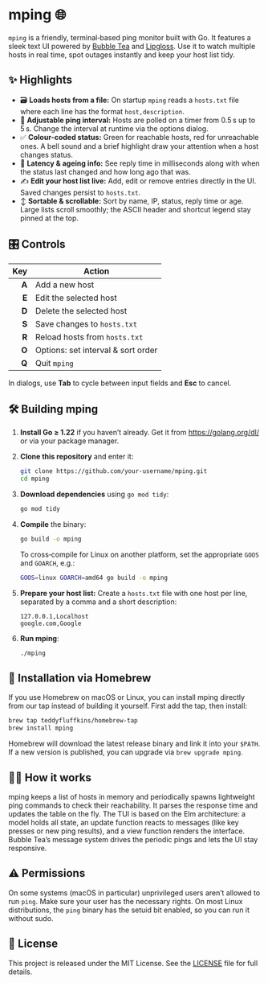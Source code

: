 # mping 🌐

`mping` is a friendly, terminal‑based ping monitor built with Go. It
features a sleek text UI powered by
[Bubble Tea](https://github.com/charmbracelet/bubbletea) and
[Lipgloss](https://github.com/charmbracelet/lipgloss). Use it to watch
multiple hosts in real time, spot outages instantly and keep your
host list tidy.

## ✨ Highlights

- 🗃️ **Loads hosts from a file:** On startup `mping` reads a
  `hosts.txt` file where each line has the format `host,description`.
- 🔁 **Adjustable ping interval:** Hosts are polled on a timer from
  0.5 s up to 5 s. Change the interval at runtime via the options
  dialog.
- ✅ **Colour‑coded status:** Green for reachable hosts, red for
  unreachable ones. A bell sound and a brief highlight draw your
  attention when a host changes status.
- 📏 **Latency & ageing info:** See reply time in milliseconds along
  with when the status last changed and how long ago that was.
- ✍️ **Edit your host list live:** Add, edit or remove entries
  directly in the UI. Saved changes persist to `hosts.txt`.
- ↕️ **Sortable & scrollable:** Sort by name, IP, status, reply time
  or age. Large lists scroll smoothly; the ASCII header and shortcut
  legend stay pinned at the top.

## 🎛️ Controls

| Key | Action                                    |
|---:|-------------------------------------------|
| **A** | Add a new host                          |
| **E** | Edit the selected host                  |
| **D** | Delete the selected host                |
| **S** | Save changes to `hosts.txt`             |
| **R** | Reload hosts from `hosts.txt`           |
| **O** | Options: set interval & sort order      |
| **Q** | Quit `mping`                            |

In dialogs, use **Tab** to cycle between input fields and **Esc** to
cancel.

## 🛠️ Building mping

1. **Install Go ≥ 1.22** if you haven’t already. Get it from
   <https://golang.org/dl/> or via your package manager.
2. **Clone this repository** and enter it:

   ```bash
   git clone https://github.com/your‑username/mping.git
   cd mping
   ```

3. **Download dependencies** using `go mod tidy`:

   ```bash
   go mod tidy
   ```

4. **Compile** the binary:

   ```bash
   go build -o mping
   ```

   To cross‑compile for Linux on another platform, set the appropriate
   `GOOS` and `GOARCH`, e.g.:

   ```bash
   GOOS=linux GOARCH=amd64 go build -o mping
   ```

5. **Prepare your host list:** Create a `hosts.txt` file with one
   host per line, separated by a comma and a short description:

   ```text
   127.0.0.1,Localhost
   google.com,Google
   ```

6. **Run mping**:

   ```bash
   ./mping
   ```

## 🍺 Installation via Homebrew

If you use Homebrew on macOS or Linux, you can install mping directly from our tap instead of building it yourself. First add the tap, then install:

```bash
brew tap teddyfluffkins/homebrew-tap
brew install mping
```

Homebrew will download the latest release binary and link it into your `$PATH`. If a new version is published, you can upgrade via `brew upgrade mping`.

## 🧑‍💻 How it works

mping keeps a list of hosts in memory and periodically spawns
lightweight ping commands to check their reachability. It parses the
response time and updates the table on the fly. The TUI is based on
the Elm architecture: a model holds all state, an update function
reacts to messages (like key presses or new ping results), and a view
function renders the interface. Bubble Tea’s message system drives
the periodic pings and lets the UI stay responsive.

## ⚠️ Permissions

On some systems (macOS in particular) unprivileged users aren’t
allowed to run `ping`. Make sure your user has the necessary rights.
On most Linux distributions, the `ping` binary has the setuid bit
enabled, so you can run it without sudo.

## 📄 License

This project is released under the MIT License. See the
[LICENSE](LICENSE) file for full details.